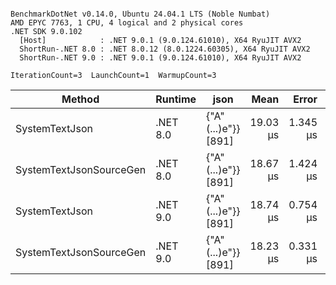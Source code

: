 ```

BenchmarkDotNet v0.14.0, Ubuntu 24.04.1 LTS (Noble Numbat)
AMD EPYC 7763, 1 CPU, 4 logical and 2 physical cores
.NET SDK 9.0.102
  [Host]            : .NET 9.0.1 (9.0.124.61010), X64 RyuJIT AVX2
  ShortRun-.NET 8.0 : .NET 8.0.12 (8.0.1224.60305), X64 RyuJIT AVX2
  ShortRun-.NET 9.0 : .NET 9.0.1 (9.0.124.61010), X64 RyuJIT AVX2

IterationCount=3  LaunchCount=1  WarmupCount=3  

```
| Method                  | Runtime  | json                | Mean     | Error    | StdDev   | Min      | Max      | Gen0   | Allocated |
|------------------------ |--------- |-------------------- |---------:|---------:|---------:|---------:|---------:|-------:|----------:|
| SystemTextJson          | .NET 8.0 | {&quot;A&quot;(...)e&quot;}} [891] | 19.03 μs | 1.345 μs | 0.074 μs | 18.98 μs | 19.11 μs | 0.1831 |   3.22 KB |
| SystemTextJsonSourceGen | .NET 8.0 | {&quot;A&quot;(...)e&quot;}} [891] | 18.67 μs | 1.424 μs | 0.078 μs | 18.59 μs | 18.75 μs | 0.1831 |   3.22 KB |
| SystemTextJson          | .NET 9.0 | {&quot;A&quot;(...)e&quot;}} [891] | 18.74 μs | 0.754 μs | 0.041 μs | 18.70 μs | 18.77 μs | 0.1831 |   3.22 KB |
| SystemTextJsonSourceGen | .NET 9.0 | {&quot;A&quot;(...)e&quot;}} [891] | 18.23 μs | 0.331 μs | 0.018 μs | 18.21 μs | 18.24 μs | 0.1831 |   3.22 KB |
